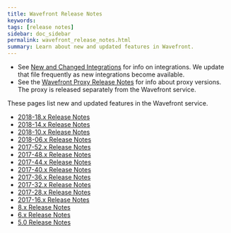 ```yaml
---
title: Wavefront Release Notes
keywords:
tags: [release notes]
sidebar: doc_sidebar
permalink: wavefront_release_notes.html
summary: Learn about new and updated features in Wavefront.
---
```

* See [New and Changed Integrations](integrations_new_changed.html) for info on integrations. We update that file frequently as new integrations become available.
* See the [Wavefront Proxy Release Notes](proxies_versions.html) for info about proxy versions. The proxy is released separately from the Wavefront service.

These pages list new and updated features in the Wavefront service.
- [2018-18.x Release Notes](2018.18.x_release_notes.html)
- [2018-14.x Release Notes](2018.14.x_release_notes.html)
- [2018-10.x Release Notes](2018.10.x_release_notes.html)
- [2018-06.x Release Notes](2018.06.x_release_notes.html)
- [2017-52.x Release Notes](2017_52.x_release_notes.html)
- [2017-48.x Release Notes](2017_48.x_release_notes.html)
- [2017-44.x Release Notes](2017_44.x_release_notes.html)
- [2017-40.x Release Notes](2017_40.x_release_notes.html)
- [2017-36.x Release Notes](2017_36.x_release_notes.html)
- [2017-32.x Release Notes](2017_32.x_release_notes.html)
- [2017-28.x Release Notes](2017_28.x_release_notes.html)
- [2017-16.x Release Notes](2017_16.x_release_notes.html)
- [8.x Release Notes](8x_release_notes.html)
- [6.x Release Notes](6x_release_notes.html)
- [5.0 Release Notes](50_release_notes.html)
